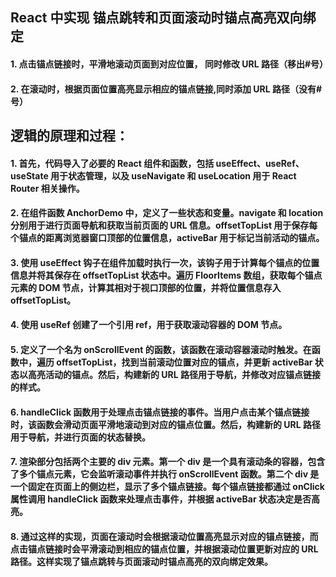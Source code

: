 ## React 中实现 锚点跳转和页面滚动时锚点高亮双向绑定

#### 1. 点击锚点链接时，平滑地滚动页面到对应位置， 同时修改 URL 路径（移出#号）

#### 2. 在滚动时，根据页面位置高亮显示相应的锚点链接,同时添加 URL 路径（没有#号）

## 逻辑的原理和过程：

#### 1. 首先，代码导入了必要的 React 组件和函数，包括 useEffect、useRef、useState 用于状态管理，以及 useNavigate 和 useLocation 用于 React Router 相关操作。

#### 2. 在组件函数 AnchorDemo 中，定义了一些状态和变量。navigate 和 location 分别用于进行页面导航和获取当前页面的 URL 信息。offsetTopList 用于保存每个锚点的距离浏览器窗口顶部的位置信息，activeBar 用于标记当前活动的锚点。

#### 3. 使用 useEffect 钩子在组件加载时执行一次，该钩子用于计算每个锚点的位置信息并将其保存在 offsetTopList 状态中。遍历 FloorItems 数组，获取每个锚点元素的 DOM 节点，计算其相对于视口顶部的位置，并将位置信息存入 offsetTopList。

#### 4. 使用 useRef 创建了一个引用 ref，用于获取滚动容器的 DOM 节点。

#### 5. 定义了一个名为 onScrollEvent 的函数，该函数在滚动容器滚动时触发。在函数中，遍历 offsetTopList，找到当前滚动位置对应的锚点，并更新 activeBar 状态以高亮活动的锚点。然后，构建新的 URL 路径用于导航，并修改对应锚点链接的样式。

#### 6. handleClick 函数用于处理点击锚点链接的事件。当用户点击某个锚点链接时，该函数会滑动页面平滑地滚动到对应的锚点位置。然后，构建新的 URL 路径用于导航，并进行页面的状态替换。

#### 7. 渲染部分包括两个主要的 div 元素。第一个 div 是一个具有滚动条的容器，包含了多个锚点元素，它会监听滚动事件并执行 onScrollEvent 函数。第二个 div 是一个固定在页面上的侧边栏，显示了多个锚点链接。每个锚点链接都通过 onClick 属性调用 handleClick 函数来处理点击事件，并根据 activeBar 状态决定是否高亮。

#### 8. 通过这样的实现，页面在滚动时会根据滚动位置高亮显示对应的锚点链接，而点击锚点链接时会平滑滚动到相应的锚点位置，并根据滚动位置更新对应的 URL 路径。这样实现了锚点跳转与页面滚动时锚点高亮的双向绑定效果。
